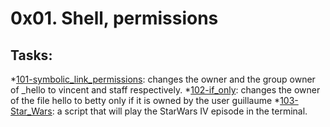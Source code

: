 # 0x01. Shell, permissions
## Tasks:

*[101-symbolic_link_permissions](./101-symbolic_link_permissions): changes the owner and the group owner of _hello to vincent and staff respectively.
*[102-if_only](./102-if_only): changes the owner of the file hello to betty only if it is owned by the user guillaume
*[103-Star_Wars](./103-Star_Wars): a script that will play the StarWars IV episode in the terminal.